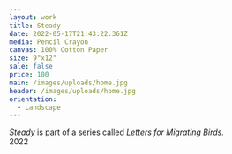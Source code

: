```yaml
---
layout: work
title: Steady
date: 2022-05-17T21:43:22.361Z
media: Pencil Crayon
canvas: 100% Cotton Paper
size: 9"x12"
sale: false
price: 100
main: /images/uploads/home.jpg
header: /images/uploads/home.jpg
orientation:
  - Landscape
---
```

*Steady* is part of a series called *Letters for Migrating Birds.*\
2022